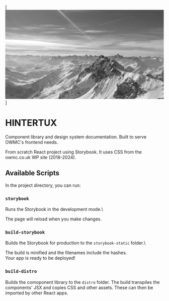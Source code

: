 [![Hintertux mountains](./static/images/hintertux-light.webp)]

# HINTERTUX

Component library and design system documentation. Built to serve OWMC's frontend needs.

From scratch React project using Storybook. It uses CSS from the owmc.co.uk WP site (2018-2024).


## Available Scripts

In the project directory, you can run:

### `storybook`

Runs the Storybook in the development mode.\

The page will reload when you make changes.

### `build-storybook`

Builds the Storybook for production to the `storybook-static` folder.\

The build is minified and the filenames include the hashes.\
Your app is ready to be deployed!

### `build-distro`

Builds the comoponent library to the `distro` folder. The build transpiles the components' JSX and copies CSS and other assets. These can then be imported by other React apps.
